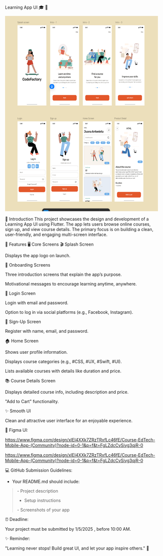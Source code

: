 Learning App UI 🎓 📱

<img src="./vkf3sehb.png"
style="width:6.69297in;height:6.67888in" />

📘 Introduction
This project showcases the design and development of a Learning App UI using Flutter. The app lets users browse online courses, sign up, and view course details. The primary focus is on building a clean, user-friendly, and engaging multi-screen interface.

🚀 Features
🖥️ Core Screens
🎬 Splash Screen

Displays the app logo on launch.

📖 Onboarding Screens

Three introduction screens that explain the app’s purpose.

Motivational messages to encourage learning anytime, anywhere.

🔐 Login Screen

Login with email and password.

Option to log in via social platforms (e.g., Facebook, Instagram).

📝 Sign-Up Screen

Register with name, email, and password.

🏠 Home Screen

Shows user profile information.

Displays course categories (e.g., #CSS, #UX, #Swift, #UI).

Lists available courses with details like duration and price.

📚 Course Details Screen

Displays detailed course info, including description and price.

"Add to Cart" functionality.

✨ Smooth UI

Clean and attractive user interface for an enjoyable experience.



🎨 Figma UI:

https://www.ﬁgma.com/design/xlEI4XXk7ZRzTRxfLc46fE/Course-EdTech-Mobile-App-(Community)?node-id=0-1&p=f&t=FgLZdcCvSivg3qjR-0

https://www.ﬁgma.com/design/xlEI4XXk7ZRzTRxfLc46fE/Course-EdTech-Mobile-App-(Community)?node-id=0-1&p=f&t=FgLZdcCvSivg3qjR-0

💻 GitHub Submission
Guidelines:  
- Your README.md should include:

> \- Project description  
> - Setup instructions
>
> \- Screenshots of your app

⏰ Deadline:

Your project must be submitted by 1/5/2025 , before 10:00 AM.

✨ Reminder:

"Learning never stops! Build
great UI, and let your app inspire others." 🚀
